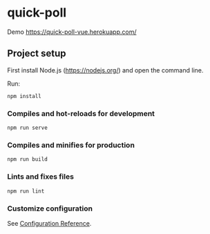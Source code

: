 # quick-poll

Demo https://quick-poll-vue.herokuapp.com/

## Project setup
First install Node.js (https://nodejs.org/) and open the command line.

Run:
```
npm install
```

### Compiles and hot-reloads for development
```
npm run serve
```

### Compiles and minifies for production
```
npm run build
```

### Lints and fixes files
```
npm run lint
```

### Customize configuration
See [Configuration Reference](https://cli.vuejs.org/config/).
